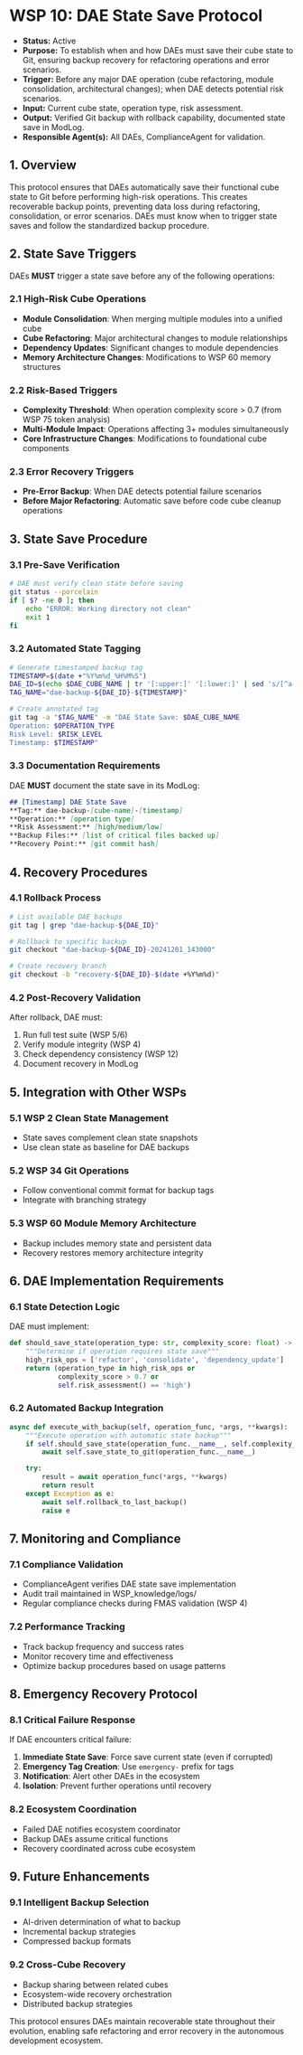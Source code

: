 # WSP 10: DAE State Save Protocol
- **Status:** Active
- **Purpose:** To establish when and how DAEs must save their cube state to Git, ensuring backup recovery for refactoring operations and error scenarios.
- **Trigger:** Before any major DAE operation (cube refactoring, module consolidation, architectural changes); when DAE detects potential risk scenarios.
- **Input:** Current cube state, operation type, risk assessment.
- **Output:** Verified Git backup with rollback capability, documented state save in ModLog.
- **Responsible Agent(s):** All DAEs, ComplianceAgent for validation.

## 1. Overview

This protocol ensures that DAEs automatically save their functional cube state to Git before performing high-risk operations. This creates recoverable backup points, preventing data loss during refactoring, consolidation, or error scenarios. DAEs must know when to trigger state saves and follow the standardized backup procedure.

## 2. State Save Triggers

DAEs **MUST** trigger a state save before any of the following operations:

### 2.1 High-Risk Cube Operations
- **Module Consolidation**: When merging multiple modules into a unified cube
- **Cube Refactoring**: Major architectural changes to module relationships
- **Dependency Updates**: Significant changes to module dependencies
- **Memory Architecture Changes**: Modifications to WSP 60 memory structures

### 2.2 Risk-Based Triggers
- **Complexity Threshold**: When operation complexity score > 0.7 (from WSP 75 token analysis)
- **Multi-Module Impact**: Operations affecting 3+ modules simultaneously
- **Core Infrastructure Changes**: Modifications to foundational cube components

### 2.3 Error Recovery Triggers
- **Pre-Error Backup**: When DAE detects potential failure scenarios
- **Before Major Refactoring**: Automatic save before code cube cleanup operations

## 3. State Save Procedure

### 3.1 Pre-Save Verification
```bash
# DAE must verify clean state before saving
git status --porcelain
if [ $? -ne 0 ]; then
    echo "ERROR: Working directory not clean"
    exit 1
fi
```

### 3.2 Automated State Tagging
```bash
# Generate timestamped backup tag
TIMESTAMP=$(date +"%Y%m%d_%H%M%S")
DAE_ID=$(echo $DAE_CUBE_NAME | tr '[:upper:]' '[:lower:]' | sed 's/[^a-z0-9]/-/g')
TAG_NAME="dae-backup-${DAE_ID}-${TIMESTAMP}"

# Create annotated tag
git tag -a "$TAG_NAME" -m "DAE State Save: $DAE_CUBE_NAME
Operation: $OPERATION_TYPE
Risk Level: $RISK_LEVEL
Timestamp: $TIMESTAMP"
```

### 3.3 Documentation Requirements
DAE **MUST** document the state save in its ModLog:

```markdown
## [Timestamp] DAE State Save
**Tag:** dae-backup-[cube-name]-[timestamp]
**Operation:** [operation type]
**Risk Assessment:** [high/medium/low]
**Backup Files:** [list of critical files backed up]
**Recovery Point:** [git commit hash]
```

## 4. Recovery Procedures

### 4.1 Rollback Process
```bash
# List available DAE backups
git tag | grep "dae-backup-${DAE_ID}"

# Rollback to specific backup
git checkout "dae-backup-${DAE_ID}-20241201_143000"

# Create recovery branch
git checkout -b "recovery-${DAE_ID}-$(date +%Y%m%d)"
```

### 4.2 Post-Recovery Validation
After rollback, DAE must:
1. Run full test suite (WSP 5/6)
2. Verify module integrity (WSP 4)
3. Check dependency consistency (WSP 12)
4. Document recovery in ModLog

## 5. Integration with Other WSPs

### 5.1 WSP 2 Clean State Management
- State saves complement clean state snapshots
- Use clean state as baseline for DAE backups

### 5.2 WSP 34 Git Operations
- Follow conventional commit format for backup tags
- Integrate with branching strategy

### 5.3 WSP 60 Module Memory Architecture
- Backup includes memory state and persistent data
- Recovery restores memory architecture integrity

## 6. DAE Implementation Requirements

### 6.1 State Detection Logic
DAE must implement:
```python
def should_save_state(operation_type: str, complexity_score: float) -> bool:
    """Determine if operation requires state save"""
    high_risk_ops = ['refactor', 'consolidate', 'dependency_update']
    return (operation_type in high_risk_ops or
            complexity_score > 0.7 or
            self.risk_assessment() == 'high')
```

### 6.2 Automated Backup Integration
```python
async def execute_with_backup(self, operation_func, *args, **kwargs):
    """Execute operation with automatic state backup"""
    if self.should_save_state(operation_func.__name__, self.complexity_score):
        await self.save_state_to_git(operation_func.__name__)

    try:
        result = await operation_func(*args, **kwargs)
        return result
    except Exception as e:
        await self.rollback_to_last_backup()
        raise e
```

## 7. Monitoring and Compliance

### 7.1 Compliance Validation
- ComplianceAgent verifies DAE state save implementation
- Audit trail maintained in WSP_knowledge/logs/
- Regular compliance checks during FMAS validation (WSP 4)

### 7.2 Performance Tracking
- Track backup frequency and success rates
- Monitor recovery time and effectiveness
- Optimize backup procedures based on usage patterns

## 8. Emergency Recovery Protocol

### 8.1 Critical Failure Response
If DAE encounters critical failure:
1. **Immediate State Save**: Force save current state (even if corrupted)
2. **Emergency Tag Creation**: Use `emergency-` prefix for tags
3. **Notification**: Alert other DAEs in the ecosystem
4. **Isolation**: Prevent further operations until recovery

### 8.2 Ecosystem Coordination
- Failed DAE notifies ecosystem coordinator
- Backup DAEs assume critical functions
- Recovery coordinated across cube ecosystem

## 9. Future Enhancements

### 9.1 Intelligent Backup Selection
- AI-driven determination of what to backup
- Incremental backup strategies
- Compressed backup formats

### 9.2 Cross-Cube Recovery
- Backup sharing between related cubes
- Ecosystem-wide recovery orchestration
- Distributed backup strategies

This protocol ensures DAEs maintain recoverable state throughout their evolution, enabling safe refactoring and error recovery in the autonomous development ecosystem.